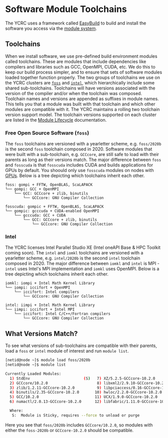 # Software Module Toolchains

The YCRC uses a framework called [EasyBuild](https://easybuild.readthedocs.io/en/latest/) to build and install the software you access via the [module system](/clusters-at-yale/applications/modules).

## Toolchains

When we install software, we use pre-defined build environment modules called toolchains. These are modules that include dependencies like compilers and libraries such as GCC, OpenMPI, CUDA, etc. We do this to keep our build process simpler, and to ensure that sets of software modules loaded together function properly. The two groups of toolchains we use on the YCRC clusters are [`foss`](https://easybuild.readthedocs.io/en/latest/Common-toolchains.html#component-versions-in-foss-toolchain) and [`intel`](https://easybuild.readthedocs.io/en/latest/Common-toolchains.html#component-versions-in-intel-toolchain), which hierarchically include some shared sub-toolchains. Toolchains will have versions associated with the version of the compiler and/or when the toolchain was composed. Toolchain names and versions are appended as suffixes in module names. This tells you that a module was built with that toolchain and which other modules are compatible with it. The YCRC maintains a rolling two toolchain version support model. The toolchain versions supported on each cluster are listed in the [Module Lifecycle](/clusters-at-yale/applications/lifecycle) documentation.

### Free Open Source Software (`foss`)

The `foss` toolchains are versioned with a yearletter scheme, e.g. `foss/2020b` is the second `foss` toolchain composed in 2020. Software modules that were built with a sub-toolchain, e.g. `GCCcore`, are still safe to load with their parents as long as their versions match. The major difference between `foss` and `fosscuda` is that `fosscuda` includes CUDA and builds applications for GPUs by default. You shoould only use `fosscuda` modules on nodes with [GPUs](/clusters-at-yale/job-scheduling/resource-requests/#request-gpus). Below is a tree depicting which toolchains inherit each other.

``` text
foss: gompi + FFTW, OpenBLAS, ScaLAPACK
└── gompi: GCC + OpenMPI
    └── GCC: GCCcore + zlib, binutils
        └── GCCcore: GNU Compiler Collection

fosscuda: gompic + FFTW, OpenBLAS, ScaLAPACK
└── gompic: gcccuda + CUDA-enabled OpenMPI
    └── gcccuda: GCC + CUDA
        └── GCC: GCCcore + zlib, binutils
            └── GCCcore: GNU Compiler Collection
```

### Intel

The YCRC licenses Intel Parallel Studio XE (Intel oneAPI Base & HPC Toolkit coming soon). The `intel` and `iomkl` toolchains are versioned with a yearletter scheme, e.g. `intel/2020b` is the second `intel` toolchain composed in 2020. The major difference between `iomkl` and `intel` is MPI - `intel` uses Intel's MPI implementation and `iomkl` uses OpenMPI. Below is a tree depicting which toolchains inherit each other.

``` text
iomkl: iompi + Intel Math Kernel Library
└── iompi: iccifort + OpenMPI
    └── iccifort: Intel compilers
        └── GCCcore: GNU Compiler Collection

intel: iimpi + Intel Math Kernel Library
└── iimpi: iccifort + Intel MPI
    └── iccifort: Intel C/C++/Fortran compilers
        └── GCCcore: GNU Compiler Collection
```

## What Versions Match?

To see what versions of sub-toolchains are compatible with their parents, load a `foss` or `intel` module of interest and run `module list`.

```bash
[netid@node ~]$ module load foss/2020b
[netid@node ~]$ module list

Currently Loaded Modules:
  1) StdEnv                        (S)   7) XZ/5.2.5-GCCcore-10.2.0           13) OpenMPI/4.0.5-GCC-10.2.0
  2) GCCcore/10.2.0                      8) libxml2/2.9.10-GCCcore-10.2.0     14) OpenBLAS/0.3.12-GCC-10.2.0
  3) zlib/1.2.11-GCCcore-10.2.0          9) libpciaccess/0.16-GCCcore-10.2.0  15) gompi/2020b
  4) binutils/2.35-GCCcore-10.2.0       10) hwloc/2.2.0-GCCcore-10.2.0        16) FFTW/3.3.8-gompi-2020b
  5) GCC/10.2.0                         11) UCX/1.9.0-GCCcore-10.2.0          17) ScaLAPACK/2.1.0-gompi-2020b
  6) numactl/2.0.13-GCCcore-10.2.0      12) libfabric/1.11.0-GCCcore-10.2.0   18) foss/2020b

  Where:
   S:  Module is Sticky, requires --force to unload or purge
```

Here you see that `foss/2020b` includes `GCCcore/10.2.0`, so modules with either the `foss-2020b` or `GCCcore-10.2.0` should be compatible.